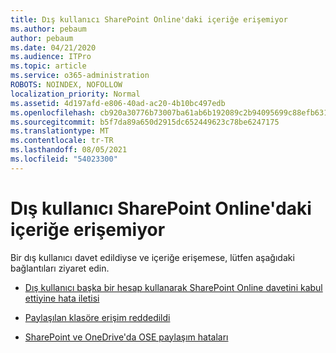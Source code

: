 ```yaml
---
title: Dış kullanıcı SharePoint Online'daki içeriğe erişemiyor
ms.author: pebaum
author: pebaum
ms.date: 04/21/2020
ms.audience: ITPro
ms.topic: article
ms.service: o365-administration
ROBOTS: NOINDEX, NOFOLLOW
localization_priority: Normal
ms.assetid: 4d197afd-e806-40ad-ac20-4b10bc497edb
ms.openlocfilehash: cb920a30776b73007ba61ab6b192089c2b94095699c88efb6316781ff00ed016
ms.sourcegitcommit: b5f7da89a650d2915dc652449623c78be6247175
ms.translationtype: MT
ms.contentlocale: tr-TR
ms.lasthandoff: 08/05/2021
ms.locfileid: "54023300"
---
```

# <a name="external-user-is-unable-to-access-content-in-sharepoint-online"></a>Dış kullanıcı SharePoint Online'daki içeriğe erişemiyor

Bir dış kullanıcı davet edildiyse ve içeriğe erişemese, lütfen aşağıdaki bağlantıları ziyaret edin.

- [Dış kullanıcı başka bir hesap kullanarak SharePoint Online davetini kabul ettiyine hata iletisi](https://docs.microsoft.com/sharepoint/support/sharing-and-permissions/error-when-external-user-accepts-an-invitation-by-using-another-account)

- [Paylaşılan klasöre erişim reddedildi](https://docs.microsoft.com/sharepoint/support/sharing-and-permissions/cannot-access-shared-folder)

- [SharePoint ve OneDrive'da OSE paylaşım hataları](https://docs.microsoft.com/sharepoint/sharepoint-onedrive-error-message)

